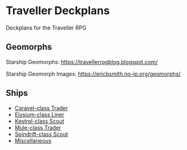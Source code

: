 # Traveller Deckplans
Deckplans for the Traveller RPG

## Geomorphs

Starship Geomorphs: https://travellerrpgblog.blogspot.com/

Starship Geomorph Images: https://ericbsmith.no-ip.org/geomorphs/

## Ships

- [Caravel-class Trader](./Caravel/)
- [Elysium-class Liner](./Elysium//)
- [Kestrel-class Scout](./Kestrel//)
- [Mule-class Trader](./Mule/)
- [Spindrift-class Scout](./Spindrift//)
- [Miscellaneous](./Miscellaneous/)
